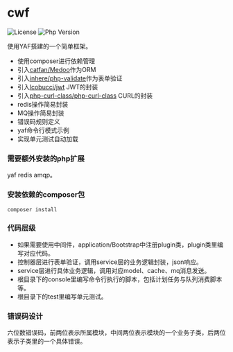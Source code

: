 # cwf

![License](https://img.shields.io/packagist/l/inhere/php-validate.svg?style=flat-square)
![Php Version](https://img.shields.io/badge/php-%3E=7.1-brightgreen.svg?maxAge=2592000)

使用YAF搭建的一个简单框架。

- 使用composer进行依赖管理
- 引入[catfan/Medoo](https://medoo.lvtao.net/doc.php)作为ORM
- 引入[inhere/php-validate](https://github.com/inhere/php-validate)作为表单验证
- 引入[lcobucci/jwt](https://github.com/lcobucci/jwt) JWT的封装
- 引入[php-curl-class/php-curl-class](https://github.com/php-curl-class/php-curl-class) CURL的封装
- redis操作简易封装
- MQ操作简易封装
- 错误码规则定义
- yaf命令行模式示例
- 实现单元测试自动加载


### 需要额外安装的php扩展

yaf redis amqp。

### 安装依赖的composer包

```
composer install
```

### 代码层级

- 如果需要使用中间件，application/Bootstrap中注册plugin类，plugin类里编写对应代码。
- 控制器层进行表单验证，调用service层的业务逻辑封装，json响应。
- service层进行具体业务逻辑，调用对应model、cache、mq消息发送。
- 根目录下的console里编写命令行执行的脚本，包括计划任务与队列消费脚本等。
- 根目录下的test里编写单元测试。

### 错误码设计

六位数错误码，前两位表示所属模块，中间两位表示模块的一个业务子类，后两位表示子类里的一个具体错误。
